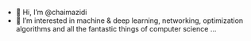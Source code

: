 - 👋 Hi, I’m @chaimazidi
- 👀 I’m interested in machine & deep learning, networking, optimization algorithms and all the fantastic things of computer science ...


<!---
chaimazidi/chaimazidi is a ✨ special ✨ repository because its `README.md` (this file) appears on your GitHub profile.
You can click the Preview link to take a look at your changes.
--->
